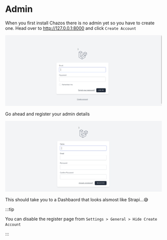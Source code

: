 # Admin


When you first install Chazos there is no admin yet so you have to create one. Head over to http://127.0.0.1:8000 and click `Create Account`

![Login Screen](/img/docs/login.jpeg)


Go ahead and register your admin details

![Register Screen](/img/docs/register.jpeg)

This should take you to a Dashbaord that looks alsmost like Strapi...😅

:::tip

You can disable the register page from `Settings > General > Hide Create Account`

:::